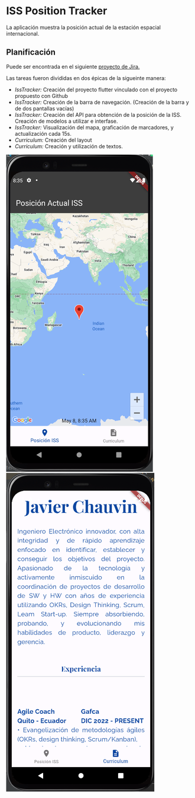 # ISS Position Tracker 

La aplicación muestra la posición actual de la estación espacial internacional. 

## Planificación

Puede ser encontrada en el siguiente [proyecto de Jira.](https://javierchauvin.atlassian.net/jira/software/projects/ILT/boards/2?selectedIssue=ILT-5&sprintStarted=true&atlOrigin=eyJpIjoiZTlhYjQwODJkNDUzNDllMGEwMTQ2NGU4ZDJmZDk2OGIiLCJwIjoiaiJ9)

Las tareas fueron divididas en dos épicas de la sigueinte manera: 
- *IssTracker:* Creación del proyecto flutter vinculado con el proyecto propuesto con Github 
- *IssTracker:* Creación de la barra de navegación. (Creación de la barra y de dos pantallas vacías)
- *IssTracker:* Creación del API para obtención de la posición de la ISS. Creación de modelos a utilizar e interfase. 
- *IssTracker:* Visualización del mapa, graficación de marcadores, y actualización cada 15s. 
- *Curriculum:* Creación del layout 
- *Curriculum:* Creación y utilización de textos. 

![alt text](https://github.com/javierchauvin/mobile_test_jr_javierchauvin/blob/issPositionTracker/assets/IssPositionTracker_Screenshot.png)
![alt text](https://github.com/javierchauvin/mobile_test_jr_javierchauvin/blob/issPositionTracker/assets/Curriculum_Screenshot.png)



